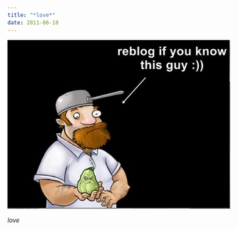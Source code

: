 ```yaml
---
title: "*love*"
date: 2011-06-18
---
```


![2011-06-18-58ian3us.jpeg](/images/2011-06-18-58ian3us.jpeg)

*love*